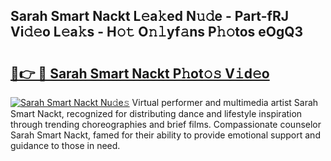 ## Sarah Smart Nackt L𝚎a𝚔ed N𝚞𝚍e - Part-fRJ Vi𝚍𝚎o L𝚎a𝚔s - H𝚘𝚝 O𝚗𝚕yf𝚊ns P𝚑𝚘tos eOgQ3

# <h2><a href="http://kf62f4.oniu.top/?m=Sarah+Smart+Nackt">🔗👉 🔴 Sarah Smart Nackt P𝚑ot𝚘𝚜 V𝚒d𝚎o</a></h2>

[![Sarah Smart Nackt Nu𝚍e𝚜](https://i.imgur.com/0qMVB7G.gif)](http://kf62f4.oniu.top/?m=Sarah+Smart+Nackt)
Virtual performer and multimedia artist Sarah Smart Nackt, recognized for distributing dance and lifestyle inspiration through trending choreographies and brief films. Compassionate counselor Sarah Smart Nackt, famed for their ability to provide emotional support and guidance to those in need.  
